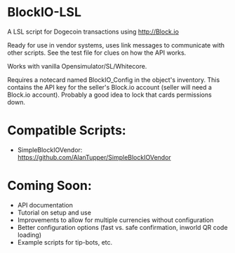 BlockIO-LSL
===========

A LSL script for Dogecoin transactions using http://Block.io

Ready for use in vendor systems, uses link messages to communicate with other scripts.  See the test file for clues on how the API works.

Works with vanilla Opensimulator/SL/Whitecore.

Requires a notecard named BlockIO_Config in the object's inventory.  This contains the API key for the seller's Block.io account (seller will need a Block.io account).  Probably a good idea to lock that cards permissions down.


Compatible Scripts:
============
* SimpleBlockIOVendor: https://github.com/AlanTupper/SimpleBlockIOVendor

Coming Soon:
============
* API documentation
* Tutorial on setup and use
* Improvements to allow for multiple currencies without configuration
* Better configuration options (fast vs. safe confirmation, inworld QR code loading)
* Example scripts for tip-bots, etc.

